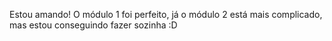 Estou amando! O módulo 1 foi perfeito, já o módulo 2 está mais complicado, mas estou conseguindo fazer sozinha :D